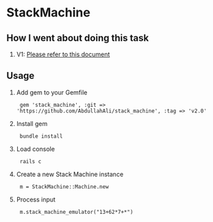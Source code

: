 # StackMachine

## How I went about doing this task
1. V1: [Please refer to this document](AbdullahALI_APPROACH.pdf)

## Usage
1. Add gem to your Gemfile
    
        gem 'stack_machine', :git => 'https://github.com/AbdullahAli/stack_machine', :tag => 'v2.0'

2. Install gem

        bundle install

3. Load console

        rails c

4. Create a new Stack Machine instance

        m = StackMachine::Machine.new

5. Process input

        m.stack_machine_emulator("13+62*7+*")
